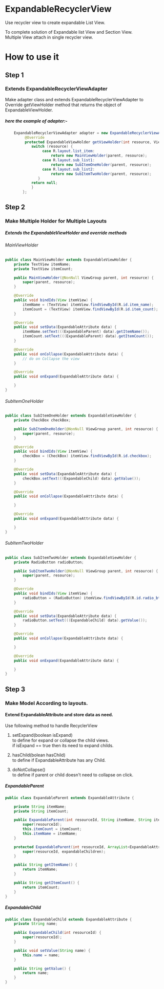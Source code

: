 # ExpandableRecyclerView
Use recycler view to create expandable List View.

To complete solution of Expandable list View and Section View.</BR>
Multiple View attach in single recycler view.

# How to use it

## Step 1

### Extends ExpandableRecyclerViewAdapter

Make adapter class and extends ExpandableRecyclerViewAdapter to Override getViewHolder method that returns the object of ExpandableViewHolder.

##### here the example of adapter:-

```java
    ExpandableRecyclerViewAdapter adapter = new ExpandableRecyclerViewAdapter(addChild()) {
         @Override
         protected ExpandableViewHolder getViewHolder(int resource, ViewGroup parent) {
            switch (resource) {
                 case R.layout.list_item:
                     return new MainViewHolder(parent, resource);
                 case R.layout.sub_list1:
                     return new SubItemOneHolder(parent, resource);
                 case R.layout.sub_list2:
                     return new SubItemTwoHolder(parent, resource);
               }
            return null;
            }
        };
```
## Step 2

### Make Multiple Holder for Multiple Layouts 

##### Extends the ExpandableViewHolder and override methods

###### MainViewHolder

```java
public class MainViewHolder extends ExpandableViewHolder {
    private TextView itemName;
    private TextView itemCount;

    public MainViewHolder(@NonNull ViewGroup parent, int resource) {
        super(parent, resource);
    }

    @Override
    public void bindIds(View itemView) {
        itemName = (TextView) itemView.findViewById(R.id.item_name);
        itemCount = (TextView) itemView.findViewById(R.id.item_count);
    }

    @Override
    public void setData(ExpandableAttribute data) {
        itemName.setText(((ExpandableParent) data).getItemName());
        itemCount.setText(((ExpandableParent) data).getItemCount());
    }

    @Override
    public void onCollapse(ExpandableAttribute data) {
        // do on Collapse the view
    }

    @Override
    public void onExpand(ExpandableAttribute data) {

    }
}

```
###### SubItemOneHolder
```java
public class SubItemOneHolder extends ExpandableViewHolder {
    private CheckBox checkBox;

    public SubItemOneHolder(@NonNull ViewGroup parent, int resource) {
        super(parent, resource);
    }

    @Override
    public void bindIds(View itemView) {
        checkBox = (CheckBox) itemView.findViewById(R.id.checkbox);
    }

    @Override
    public void setData(ExpandableAttribute data) {
        checkBox.setText(((ExpandableChild) data).getValue());
    }

    @Override
    public void onCollapse(ExpandableAttribute data) {

    }

    @Override
    public void onExpand(ExpandableAttribute data) {

    }
}

```
###### SubItemTwoHolder
```java
public class SubItemTwoHolder extends ExpandableViewHolder {
    private RadioButton radioButton;

    public SubItemTwoHolder(@NonNull ViewGroup parent, int resource) {
        super(parent, resource);
    }

    @Override
    public void bindIds(View itemView) {
        radioButton = (RadioButton) itemView.findViewById(R.id.radio_btn);
    }

    @Override
    public void setData(ExpandableAttribute data) {
        radioButton.setText(((ExpandableChild) data).getValue());
    }

    @Override
    public void onCollapse(ExpandableAttribute data) {

    }

    @Override
    public void onExpand(ExpandableAttribute data) {

    }
}
```

## Step 3

### Make Model According to layouts.

#### Extend ExpandableAttribute and store data as need.

Use following method to handle RecyclerView

1. setExpand(boolean isExpand)</BR>
  to define for expand or collapse the child views.</BR>
  if isExpand == true then its need to expand childs.</BR>
  
2. hasChild(bolean hasChild)</BR>
    to define if ExpandableAttribute has any Child. </BR>
    
3. doNotCollapse()</BR>
    to define if parent or child doesn't need to collapse on click.    </BR>


##### ExpandableParent

```java
public class ExpandableParent extends ExpandableAttribute {

    private String itemName;
    private String itemCount;

    public ExpandableParent(int resourceId, String itemName, String itemCount) {
        super(resourceId);
        this.itemCount = itemCount;
        this.itemName = itemName;
    }

    protected ExpandableParent(int resourceId, ArrayList<ExpandableAttribute> expandableChildren) {
        super(resourceId, expandableChildren);
    }

    public String getItemName() {
        return itemName;
    }

    public String getItemCount() {
        return itemCount;
    }
}
```

##### ExpandableChild

```java
public class ExpandableChild extends ExpandableAttribute {
    private String name;

    public ExpandableChild(int resourceId) {
        super(resourceId);
    }

    public void setValue(String name) {
        this.name = name;
    }

    public String getValue() {
        return name;
    }
}
```


